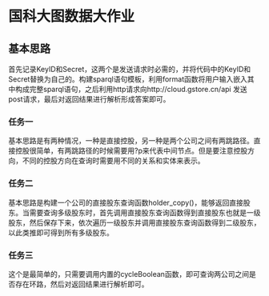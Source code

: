 # 国科大图数据大作业
## 基本思路

首先记录KeyID和Secret，这两个是发送请求时必需的，并将代码中的KeyID和Secret替换为自己的。构建sparql语句模板，利用format函数将用户输入嵌入其中构成完整sparql语句，之后利用http请求向http://cloud.gstore.cn/api
发送post请求，最后对返回结果进行解析形成答案即可。

### 任务一

基本思路是有两种情况，一种是直接控股，另一种是两个公司之间有两跳路径。直接控股很简单，有两跳路径的时候需要用?p来代表中间节点。但是要注意控股方向，不同的控股方向在查询时需要用不同的关系和实体来表示。

### 任务二

基本思路是构建一个公司的直接股东查询函数holder_copy()，能够返回直接股东。当需要查询多级股东时，首先调用直接股东查询函数得到直接股东也就是一级股东，然后保存下来，依次遍历一级股东并调用直接股东查询函数得到二级股东，以此类推即可得到所有多级股东。

### 任务三

这个是最简单的，只需要调用内置的cycleBoolean函数，即可查询两公司之间是否存在环路，然后对返回结果进行解析即可。
